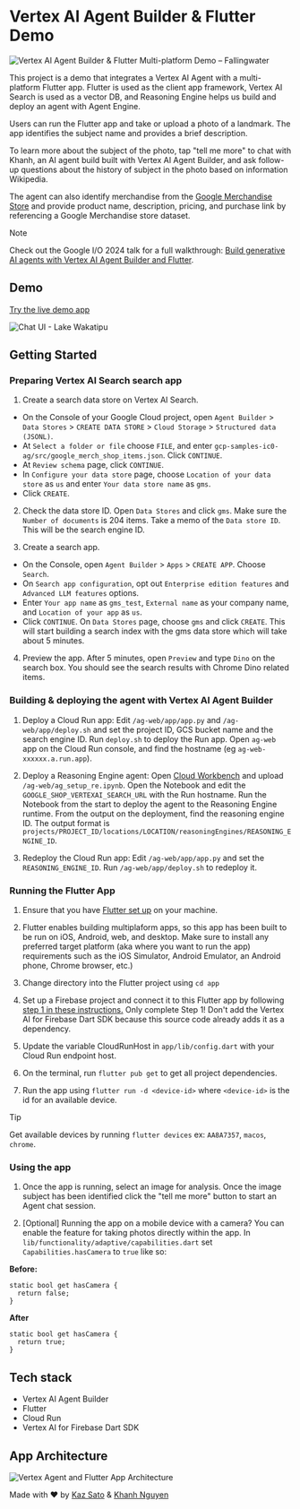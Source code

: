 # Vertex AI Agent Builder & Flutter Demo

![Vertex AI Agent Builder & Flutter Multi-platform Demo – Fallingwater](https://storage.googleapis.com/github-repo/generative-ai/sample-apps/photo-discovery/showcase.png)

This project is a demo that integrates a Vertex AI Agent with a multi-platform Flutter app. Flutter is used as the client app framework, Vertex AI Search is used as a vector DB, and Reasoning Engine helps us build and deploy an agent with Agent Engine.

Users can run the Flutter app and take or upload a photo of a landmark. The app identifies the subject name and provides a brief description.

To learn more about the subject of the photo, tap "tell me more" to chat with Khanh, an AI agent build built with Vertex AI Agent Builder, and ask follow-up questions about the history of subject in the photo based on information Wikipedia.

The agent can also identify merchandise from the [Google Merchandise Store](https://your.merch.google/) and provide product name, description, pricing, and purchase link by referencing a Google Merchandise store dataset.

> [!NOTE]
> Check out the Google I/O 2024 talk for a full walkthrough: [Build generative AI agents with Vertex AI Agent Builder and Flutter](https://youtu.be/V8P_S9OLI_I?si=N2QMBs7HNZL6mKU0).

## Demo

[Try the live demo app](https://photo-discovery-demo.web.app/)

![Chat UI - Lake Wakatipu](https://storage.googleapis.com/github-repo/generative-ai/sample-apps/photo-discovery/demo.gif)

## Getting Started

### Preparing Vertex AI Search search app

1. Create a search data store on Vertex AI Search.

- On the Console of your Google Cloud project, open `Agent Builder` > `Data Stores` > `CREATE DATA STORE` > `Cloud Storage` > `Structured data (JSONL)`.
- At `Select a folder or file` choose `FILE`, and enter `gcp-samples-ic0-ag/src/google_merch_shop_items.json`. Click `CONTINUE`.
- At `Review schema` page, click `CONTINUE`.
- In `Configure your data store` page, choose `Location of your data store` as `us` and enter `Your data store name` as `gms`.
- Click `CREATE`.

2. Check the data store ID. Open `Data Stores` and click `gms`. Make sure the `Number of documents` is 204 items. Take a memo of the `Data store ID`. This will be the search engine ID.

1. Create a search app.

- On the Console, open `Agent Builder` > `Apps` > `CREATE APP`. Choose `Search`.
- On `Search app configuration`, opt out `Enterprise edition features` and `Advanced LLM features` options.
- Enter `Your app name` as `gms_test`, `External name` as your company name, and `Location of your app` as `us`.
- Click `CONTINUE`. On `Data Stores` page, choose `gms` and click `CREATE`. This will start building a search index with the gms data store which will take about 5 minutes.

4. Preview the app. After 5 minutes, open `Preview` and type `Dino` on the search box. You should see the search results with Chrome Dino related items.

### Building & deploying the agent with Vertex AI Agent Builder

1. Deploy a Cloud Run app: Edit `/ag-web/app/app.py` and `/ag-web/app/deploy.sh` and set the project ID, GCS bucket name and the search engine ID. Run `deploy.sh` to deploy the Run app. Open `ag-web` app on the Cloud Run console, and find the hostname (eg `ag-web-xxxxxx.a.run.app`).

1. Deploy a Reasoning Engine agent: Open [Cloud Workbench](https://cloud.google.com/vertex-ai/docs/workbench/instances/create-console-quickstart) and upload `/ag-web/ag_setup_re.ipynb`. Open the Notebook and edit the `GOOGLE_SHOP_VERTEXAI_SEARCH_URL` with the Run hostname. Run the Notebook from the start to deploy the agent to the Reasoning Engine runtime. From the output on the deployment, find the reasoning engine ID. The output format is `projects/PROJECT_ID/locations/LOCATION/reasoningEngines/REASONING_ENGINE_ID`.

1. Redeploy the Cloud Run app: Edit `/ag-web/app/app.py` and set the `REASONING_ENGINE_ID`. Run `/ag-web/app/deploy.sh` to redeploy it.

### Running the Flutter App

1. Ensure that you have [Flutter set up](https://flutter.dev/get-started) on your machine.
1. Flutter enables building multiplaform apps, so this app has been built to be run on iOS, Android, web, and desktop. Make sure to install any preferred target platform (aka where you want to run the app) requirements such as the iOS Simulator, Android Emulator, an Android phone, Chrome browser, etc.)

1. Change directory into the Flutter project using `cd app`

1. Set up a Firebase project and connect it to this Flutter app by following [step 1 in these instructions.](https://firebase.google.com/docs/vertex-ai/get-started?platform=flutter) Only complete Step 1! Don't add the Vertex AI for Firebase Dart SDK because this source code already adds it as a dependency.

1. Update the variable CloudRunHost in `app/lib/config.dart` with your Cloud Run endpoint host.

1. On the terminal, run `flutter pub get` to get all project dependencies.

1. Run the app using `flutter run -d <device-id>` where `<device-id>` is the id for an available device.

> [!TIP]
> Get available devices by running `flutter devices` ex: `AA8A7357`, `macos`, `chrome`.

### Using the app

1. Once the app is running, select an image for analysis. Once the image subject has been identified click the "tell me more" button to start an Agent chat session.

1. [Optional] Running the app on a mobile device with a camera? You can enable the feature for taking photos directly within the app. In `lib/functionality/adaptive/capabilities.dart` set `Capabilities.hasCamera` to `true` like so:

**Before:**

```
static bool get hasCamera {
  return false;
}
```

**After**

```
static bool get hasCamera {
  return true;
}
```

## Tech stack

- Vertex AI Agent Builder
- Flutter
- Cloud Run
- Vertex AI for Firebase Dart SDK

## App Architecture

![Vertex Agent and Flutter App Architecture](https://storage.googleapis.com/github-repo/generative-ai/sample-apps/photo-discovery/architecture-diagram.png)

Made with ❤️ by [Kaz Sato](https://github.com/kazunori279) & [Khanh Nguyen](https://github.com/khanhnwin)
